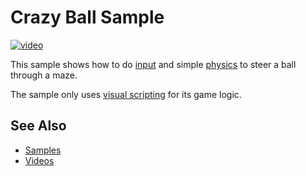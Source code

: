# Crazy Ball Sample

[![video](https://img.youtube.com/vi/G16mBOH1I6A/0.jpg)](https://www.youtube.com/watch?v=G16mBOH1I6A)

This sample shows how to do [input](../docs/input/input-overview.md) and simple [physics](../docs/physics/jolt/jolt-overview.md) to steer a ball through a maze.

The sample only uses [visual scripting](../docs/custom-code/visual-script/visual-script-overview.md) for its game logic.

## See Also

* [Samples](samples-overview.md)
* [Videos](../getting-started/videos.md)
